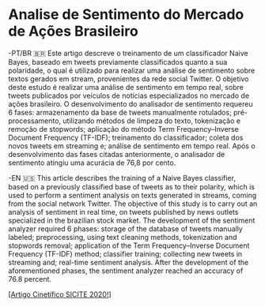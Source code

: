 # Analise de Sentimento do Mercado de Ações Brasileiro

-PT/BR 🇧🇷
Este artigo descreve o treinamento de um classificador Naive Bayes, baseado em tweets previamente classificados quanto a sua polaridade, o qual é utilizado para realizar uma análise de sentimento sobre textos gerados em stream, provenientes da rede social Twitter. O objetivo deste estudo é realizar uma análise de sentimento em tempo real, sobre tweets publicados por veículos de notícias especializados no mercado de ações brasileiro. O desenvolvimento do analisador de sentimento requereu 6 fases: armazenamento da base de tweets manualmente rotulados; pré-processamento,
utilizando métodos de limpeza do texto, tokenização e remoção de stopwords; aplicação do método Term Frequency–Inverse Document Frequency (TF-IDF); treinamento do classificador; coleta dos novos tweets em streaming e; análise de sentimento em tempo real. Após o desenvolvimento das fases citadas anteriormente, o analisador de sentimento atingiu uma acurácia de 76,8 por cento.

-EN 🇺🇸
This article describes the training of a Naive Bayes classifier, based on a previously classified base of tweets as to their polarity, which is used to perform a sentiment analysis  on texts generated in streams, coming from the social network Twitter. The objective of this study is to carry out an analysis of sentiment in real time, on tweets published by news outlets specialized in the brazilian stock market. The development of the sentiment
analyzer required 6 phases: storage of the database of tweets manually labeled; preprocessing, using text cleaning methods, tokenization and stopwords removal; application of the Term Frequency–Inverse Document Frequency (TF-IDF) method; classifier training; collecting new tweets in streaming and; real-time sentiment analysis. After the development of the aforementioned phases, the sentiment analyzer reached an accuracy of 76.8 percent.

[[Artigo Cinetífico SICITE 2020!](https://eventos.utfpr.edu.br//sicite/sicite2020/paper/view/6244)]